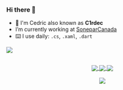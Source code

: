 ### Hi there 👋

- 🏃 I'm Cedric also known as **C1rdec**
- I’m currently working at [SoneparCanada](https://soneparcanada.com/)
- ⌨️ I use daily: `.cs`, `.xaml`, `.dart`
<!--
**C1rdec/C1rdec** is a ✨ _special_ ✨ repository because its `README.md` (this file) appears on your GitHub profile.

Here are some ideas to get you started:

- 🔭 I’m currently working on ...
- 🌱 I’m currently learning ...
- 👯 I’m looking to collaborate on ...
- 🤔 I’m looking for help with ...
- 💬 Ask me about ...
- 📫 How to reach me: ...
- 😄 Pronouns: ...
- ⚡ Fun fact: ...
-->

[![](https://github-readme-stats.vercel.app/api?username=C1rdec&show_icons=true&hide_title=true&theme=nightowl)](https://github.com/C1rdec)

## 

<!-- https://shields.io/ -->
<!-- https://simpleicons.org/ -->
<!-- https://github.com/alexandresanlim/Badges4-README.md-Profile -->
<div align="center">
  <a href="https://visualstudio.microsoft.com/">
    <img align="center" src="https://img.shields.io/badge/Visual_Studio-5C2D91?style=for-the-badge&logo=visual%20studio&logoColor=white" />
  </a>
  <a href="https://code.visualstudio.com/">
    <img align="center" src="https://img.shields.io/badge/Visual_Studio_Code-0078D4?style=for-the-badge&logo=visual%20studio%20code&logoColor=white" />
  </a>
  <a href="https://www.microsoft.com/">
    <img align="center" src="https://img.shields.io/badge/Windows-0078D6?style=for-the-badge&logo=windows&logoColor=white" />
  </a>
  </br>
  </br>
  <a href="https://docs.microsoft.com/en-us/dotnet/fundamentals/">
    <img align="center" src="https://img.shields.io/badge/.NET-512BD4?style=for-the-badge&logo=dotnet&logoColor=white" />
  </a>
